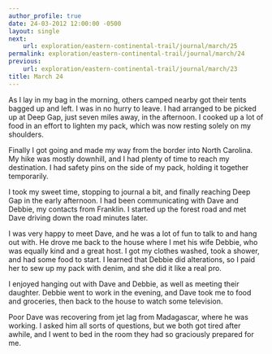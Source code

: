 ```yaml
---
author_profile: true
date: 24-03-2012 12:00:00 -0500
layout: single
next:
    url: exploration/eastern-continental-trail/journal/march/25
permalink: exploration/eastern-continental-trail/journal/march/24
previous:
    url: exploration/eastern-continental-trail/journal/march/23
title: March 24
---
```

As I lay in my bag in the morning, others camped nearby got their tents bagged up and left. I was in no hurry to leave. I had arranged to be picked up at Deep Gap, just seven miles away, in the afternoon. I cooked up a lot of food in an effort to lighten my pack, which was now resting solely on my shoulders.

Finally I got going and made my way from the border into North Carolina. My hike was mostly downhill, and I had plenty of time to reach my destination. I had safety pins on the side of my pack, holding it together temporarily.

I took my sweet time, stopping to journal a bit, and finally reaching Deep Gap in the early afternoon. I had been communicating with Dave and Debbie, my contacts from Franklin. I started up the forest road and met Dave driving down the road minutes later.

I was very happy to meet Dave, and he was a lot of fun to talk to and hang out with. He drove me back to the house where I met his wife Debbie, who was equally kind and a great host. I got my clothes washed, took a shower, and had some food to start. I learned that Debbie did alterations, so I paid her to sew up my pack with denim, and she did it like a real pro.

I enjoyed hanging out with Dave and Debbie, as well as meeting their daughter. Debbie went to work in the evening, and Dave took me to food and groceries, then back to the house to watch some television.

Poor Dave was recovering from jet lag from Madagascar, where he was working. I asked him all sorts of questions, but we both got tired after awhile, and I went to bed in the room they had so graciously prepared for me.